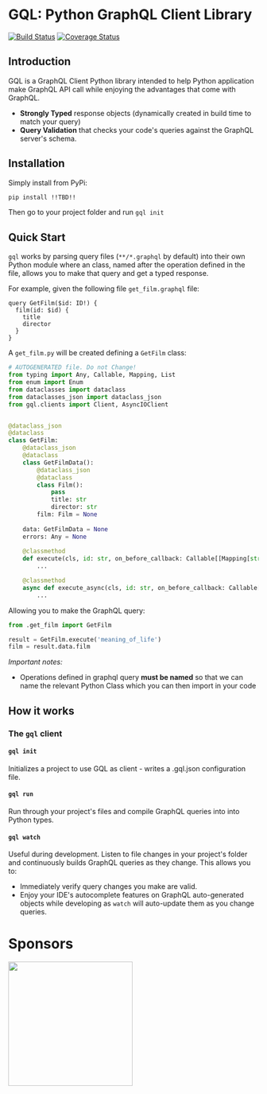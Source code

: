 # GQL: Python GraphQL Client Library

[![Build Status](https://travis-ci.org/ekampf/cql.svg?branch=master)](https://travis-ci.org/ekampf/cql)
[![Coverage Status](https://coveralls.io/repos/github/ekampf/gql/badge.svg?branch=master)](https://coveralls.io/github/ekampf/gql?branch=master)

## Introduction

GQL is a GraphQL Client Python library intended to help Python application make GraphQL
API call while enjoying the advantages that come with GraphQL.

- **Strongly Typed** response objects (dynamically created in build time to match your query)
- **Query Validation** that checks your code's queries against the GraphQL server's schema.

## Installation

Simply install from PyPi:

```bash
pip install !!TBD!!
```

Then go to your project folder and run `gql init`

## Quick Start

`gql` works by parsing query files (`**/*.graphql` by default) into their own Python module where 
an class, named after the operation defined in the file, allows you to make that query and get a typed
response.

For example, given the following file `get_film.graphql` file:
```
query GetFilm($id: ID!) {
  film(id: $id) {
    title
    director
  }
}
```

A `get_film.py` will be created defining a `GetFilm` class:

```python
# AUTOGENERATED file. Do not Change!
from typing import Any, Callable, Mapping, List
from enum import Enum
from dataclasses import dataclass
from dataclasses_json import dataclass_json
from gql.clients import Client, AsyncIOClient


@dataclass_json
@dataclass
class GetFilm:
    @dataclass_json
    @dataclass
    class GetFilmData():
        @dataclass_json
        @dataclass
        class Film():
            pass
            title: str
            director: str
        film: Film = None
    
    data: GetFilmData = None
    errors: Any = None
    
    @classmethod
    def execute(cls, id: str, on_before_callback: Callable[[Mapping[str, str], Mapping[str, str]], None] = None) -> GetFilm:
        ...

    @classmethod
    async def execute_async(cls, id: str, on_before_callback: Callable[[Mapping[str, str], Mapping[str, str]], None] = None) -> GetFilm:
        ...
```

Allowing you to make the GraphQL query:

```python
from .get_film import GetFilm

result = GetFilm.execute('meaning_of_life')
film = result.data.film
```

*Important notes:*
* Operations defined in graphql query __must be named__ so that we can name the relevant Python Class which you can then import in your code


## How it works


### The `gql` client

#### `gql init`
Initializes a project to use GQL as client - writes a .gql.json configuration file.

#### `gql run`

Run through your project's files and compile GraphQL queries into into Python types.

#### `gql watch`

Useful during development. Listen to file changes in your project's folder and continuously
builds GraphQL queries as they change.
This allows you to:
* Immediately verify query changes you make are valid.
* Enjoy your IDE's autocomplete features on GraphQL auto-generated objects while developing
as `watch` will auto-update them as you change queries.


# Sponsors

<a href="https://ebates.com"><img src="https://opensource.ebates.com/static/images/ebates-rakuten.svg" width="250"></a>
